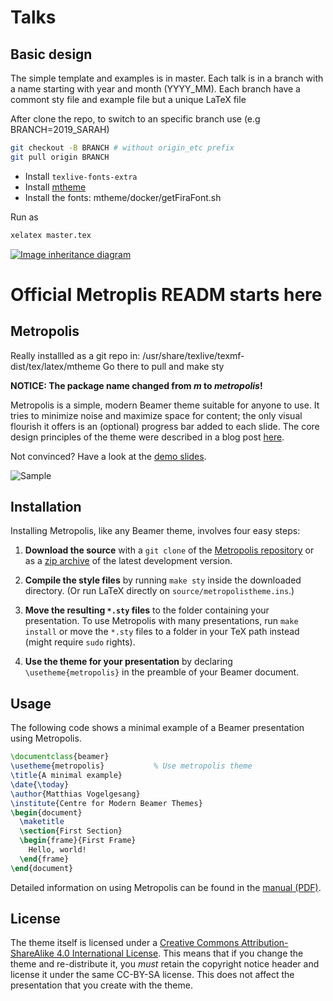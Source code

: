 # Talks
## Basic design
The simple template and examples is in master.
Each talk is in a branch with a name starting with year and month (YYYY_MM).
Each branch have a commont sty file and example file but a unique LaTeX file

After clone the repo, to switch to an specific branch use (e.g BRANCH=2019_SARAH)
```bash
git checkout -B BRANCH # without origin_etc prefix
git pull origin BRANCH
```


* Install `texlive-fonts-extra`
* Install [mtheme](https://github.com/matze/mtheme)
* Install the fonts: mtheme/docker/getFiraFont.sh



Run as
```bash
xelatex master.tex
```

<!-- figures/master.svg -->
[![Image inheritance diagram](http://interactive.blockdiag.com/image?compression=deflate&encoding=base64&src=eJxNjs0KgzAQhO8-RfDupdCTWOhzlCJrsmpokpW4Qmnpu9eNv6fMfjOzm8aRfhkLnfpmSlG0GBjYUlCVGihyBMvl7BhsYXJctxR4tB-c7avwu3o4aNBVuYeRMebPMku4uKmGOmIot3FkCAaiKTwZdDuFCL1klvTRqzX5HofDWoEkGN8wipPEqeNJw6khY8pbnhzE1Fik0GXfRegqhc6v7q1DwZveb6Zw-vKxoMx-f4I3Z3A)](http://interactive.blockdiag.com/?compression=deflate&src=eJxNjs0KgzAQhO8-RfDupdCTWOhzlCJrsmpokpW4Qmnpu9eNv6fMfjOzm8aRfhkLnfpmSlG0GBjYUlCVGihyBMvl7BhsYXJctxR4tB-c7avwu3o4aNBVuYeRMebPMku4uKmGOmIot3FkCAaiKTwZdDuFCL1klvTRqzX5HofDWoEkGN8wipPEqeNJw6khY8pbnhzE1Fik0GXfRegqhc6v7q1DwZveb6Zw-vKxoMx-f4I3Z3A)


# Official Metroplis READM starts here
## Metropolis
Really installled as a git repo in:
/usr/share/texlive/texmf-dist/tex/latex/mtheme
Go there to pull and
make sty


**NOTICE: The package name changed from *m* to *metropolis*!**

Metropolis is a simple, modern Beamer theme suitable for anyone to use. It tries
to minimize noise and maximize space for content; the only visual flourish it
offers is an (optional) progress bar added to each slide. The core design
principles of the theme were described in a blog post
[here](http://bloerg.net/2014/09/20/a-modern-beamer-theme.html).

Not convinced? Have a look at the [demo slides](demo/demo.pdf).

![Sample](http://i.imgur.com/Bxu52fz.png)


## Installation

Installing Metropolis, like any Beamer theme, involves four easy steps:

1. **Download the source** with a `git clone` of the [Metropolis repository](https://github.com/matze/mtheme) or as a [zip archive](https://github.com/matze/mtheme/archive/master.zip) of the latest development version.

2. **Compile the style files** by running `make sty` inside the downloaded
    directory. (Or run LaTeX directly on `source/metropolistheme.ins`.)

3. **Move the resulting `*.sty` files** to the folder containing your presentation. To use Metropolis with many presentations, run `make install` or move the `*.sty` files to a folder in your TeX path instead (might require `sudo` rights).

4. **Use the theme for your presentation** by declaring `\usetheme{metropolis}` in
    the preamble of your Beamer document.


## Usage

The following code shows a minimal example of a Beamer presentation using
Metropolis.

```latex
\documentclass{beamer}
\usetheme{metropolis}           % Use metropolis theme
\title{A minimal example}
\date{\today}
\author{Matthias Vogelgesang}
\institute{Centre for Modern Beamer Themes}
\begin{document}
  \maketitle
  \section{First Section}
  \begin{frame}{First Frame}
    Hello, world!
  \end{frame}
\end{document}
```

Detailed information on using Metropolis can be found in the [manual (PDF)](doc/metropolistheme.pdf).


## License

The theme itself is licensed under a [Creative Commons Attribution-ShareAlike
4.0 International License](http://creativecommons.org/licenses/by-sa/4.0/). This
means that if you change the theme and re-distribute it, you *must* retain the
copyright notice header and license it under the same CC-BY-SA license. This
does not affect the presentation that you create with the theme.
